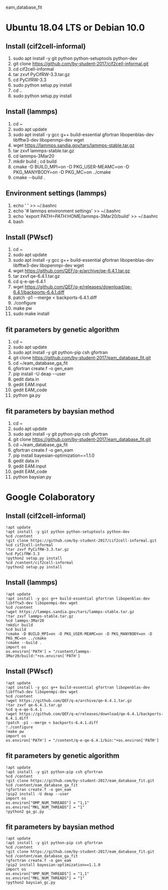 eam_database_fit


# Ubuntu 18.04 LTS or Debian 10.0
## Install (cif2cell-informal)
1. sudo apt install -y git python python-setuptools python-dev
2. git clone https://github.com/by-student-2017/cif2cell-informal.git
3. cd cif2cell-informal
4. tar zxvf PyCifRW-3.3.tar.gz
5. cd PyCifRW-3.3
6. sudo python setup.py install
7. cd ..
8. sudo python setup.py install


## Install (lammps)
1. cd ~
2. sudo apt update
3. sudo apt install -y gcc g++ build-essential gfortran libopenblas-dev libfftw3-dev libopenmpi-dev wget
4. wget https://lammps.sandia.gov/tars/lammps-stable.tar.gz
5. tar zxvf lammps-stable.tar.gz
6. cd lammps-3Mar20
7. mkdir build ; cd build 
8. cmake -D BUILD_MPI=on -D PKG_USER-MEAMC=on -D PKG_MANYBODY=on -D PKG_MC=on ../cmake
9. cmake --build .


## Environment settings (lammps)
1. echo ' ' >> ~/.bashrc
2. echo '# lammps environment settings' >> ~/.bashrc
3. echo 'export PATH=$PATH:$HOME/lammps-3Mar20/build' >> ~/.bashrc
4. bash


## Install (PWscf)
1. cd ~
2. sudo apt update
3. sudo apt install -y gcc g++ build-essential gfortran libopenblas-dev libfftw3-dev libopenmpi-dev wget
4. wget https://github.com/QEF/q-e/archive/qe-6.4.1.tar.gz
5. tar zxvf qe-6.4.1.tar.gz
6. cd q-e-qe-6.4.1
7. wget https://github.com/QEF/q-e/releases/download/qe-6.4.1/backports-6.4.1.diff
8. patch -p1 --merge < backports-6.4.1.diff
9. ./configure
10. make pw
11. sudo make install


## fit parameters by genetic algorithm
1. cd ~
2. sudo apt update
3. sudo apt install -y git python-pip csh gfortran
4. git clone https://github.com/by-student-2017/eam_database_fit.git
5. cd ~/eam_database_ga_fit
6. gfortran create.f -o gen_eam
7. pip install -U deap --user
8. gedit data.in
9. gedit EAM.input
10. gedit EAM_code
11. python ga.py


## fit parameters by baysian method
1. cd ~
2. sudo apt update
3. sudo apt install -y git python-pip csh gfortran
4. git clone https://github.com/by-student-2017/eam_database_fit.git
5. cd ~/eam_database_ga_fit
6. gfortran create.f -o gen_eam
7. pip install bayesian-optimization==1.1.0
8. gedit data.in
9. gedit EAM.input
10. gedit EAM_code
11. python baysian.py


# Google Colaboratory
## Install (cif2cell-informal)
	!apt update
	!apt install -y git python python-setuptools python-dev
	%cd /content
	!git clone https://github.com/by-student-2017/cif2cell-informal.git
	%cd cif2cell-informal
	!tar zxvf PyCifRW-3.3.tar.gz
	%cd PyCifRW-3.3
	!python2 setup.py install
	%cd /content/cif2cell-informal
	!python2 setup.py install


## Install (lammps)
	!apt update
	!apt install -y gcc g++ build-essential gfortran libopenblas-dev libfftw3-dev libopenmpi-dev wget
	%cd /content
	!wget https://lammps.sandia.gov/tars/lammps-stable.tar.gz
	!tar zxvf lammps-stable.tar.gz
	%cd lammps-3Mar20
	!mkdir build
	%cd build 
	!cmake -D BUILD_MPI=on -D PKG_USER-MEAMC=on -D PKG_MANYBODY=on -D PKG_MC=on ../cmake
	!cmake --build .
	import os
	os.environ['PATH'] = "/content/lammps-3Mar20/build:"+os.environ['PATH']


## Install (PWscf)
	!apt update
	!apt install -y gcc g++ build-essential gfortran libopenblas-dev libfftw3-dev libopenmpi-dev wget
	%cd /content
	!wget https://github.com/QEF/q-e/archive/qe-6.4.1.tar.gz
	!tar zxvf qe-6.4.1.tar.gz
	%cd q-e-qe-6.4.1
	!wget https://github.com/QEF/q-e/releases/download/qe-6.4.1/backports-6.4.1.diff
	!patch -p1 --merge < backports-6.4.1.diff
	!./configure
	!make pw
	import os
	os.environ['PATH'] = "/content/q-e-qe-6.4.1/bin:"+os.environ['PATH']


## fit parameters by genetic algorithm
	!apt update
	!apt install -y git python-pip csh gfortran
	%cd /content
	!git clone https://github.com/by-student-2017/eam_database_fit.git
	%cd /content/eam_database_ga_fit
	!gfortran create.f -o gen_eam
	!pip2 install -U deap --user
	import os
	os.environ["OMP_NUM_THREADS"] = "1,1"
	os.environ["MKL_NUM_THREADS"] = "1"
	!python2 ga_gc.py


## fit parameters by baysian method
	!apt update
	!apt install -y git python-pip csh gfortran
	%cd /content
	!git clone https://github.com/by-student-2017/eam_database_fit.git
	%cd /content/eam_database_ga_fit
	!gfortran create.f -o gen_eam
	!pip2 install bayesian-optimization==1.1.0
	import os
	os.environ["OMP_NUM_THREADS"] = "1,1"
	os.environ["MKL_NUM_THREADS"] = "1"
	!python2 baysian_gc.py

